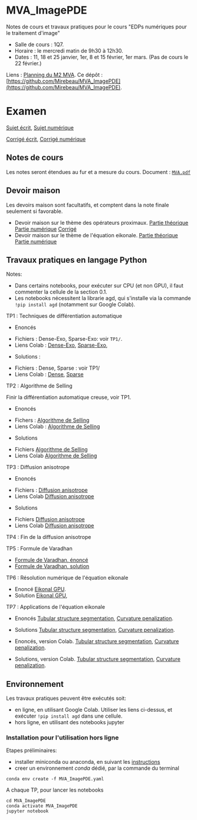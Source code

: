 # MVA_ImagePDE

Notes de cours et travaux pratiques pour le cours "EDPs numériques pour le traitement d'image"

- Salle de cours : 1Q7.
- Horaire : le mercredi matin de 9h30 à 12h30.
- Dates : 11, 18 et 25 janvier, 1er, 8 et 15 février, 1er mars. (Pas de cours le 22 février.)

Liens :  [Planning du M2 MVA](https://www.master-mva.com/). Ce dépôt : [https://github.com/Mirebeau/MVA_ImagePDE](https://github.com/Mirebeau/MVA_ImagePDE).


# Examen

[Sujet écrit](https://dl.dropbox.com/s/785ngwp7z253cxn/ExamMVA_Shared.pdf),  [Sujet numérique](https://dl.dropbox.com/s/73yicgke3qjoq3y/TVflow_Exo.ipynb)

[Corrigé écrit](https://dl.dropbox.com/s/r7kngzlts9fm3wp/ExamMVA_Corrige.pdf), [Corrigé numérique](https://dl.dropbox.com/s/6gubvhuar53sp84/TVflow.ipynb)


<!---
Générer un lien Colab
https://colab.research.google.com/notebook#fileId= (insérer identifiant) &offline=true&sandboxMode=true

Sinon, simplement mettre le lien drive, l'exexution via Colab est proposée automatiquement.

alt+m pour ouvrir MarkdownLivePreview sous SublimeText 
--->

## Notes de cours

Les notes seront étendues au fur et a mesure du cours.
Document : [`MVA.pdf`](MVA.pdf)

## Devoir maison

Les devoirs maison sont facultatifs, et comptent dans la note finale seulement si favorable.

- Devoir maison sur le thème des opérateurs proximaux.
[Partie théorique](https://dl.dropbox.com/s/w0gjlq2yzmj23f8/DM_MVA_Shared.pdf)
[Partie numérique](https://dl.dropbox.com/s/9ln7wtufxlzn7zx/MVA_2023_DM_Lasso_Exo.ipynb)
[Corrigé](https://www.dropbox.com/s/ui2gnc679n4yeat/DM_MVA_Corrige_Shared.pdf?dl=1)
- Devoir maison sur le thème de l'équation eikonale.
[Partie théorique](https://dl.dropbox.com/s/y3c523rcggyuq0x/DM2_MVA_Shared.pdf?dl=0)
[Partie numérique](https://dl.dropbox.com/s/e34pvk3l4cbrj3b/MVA_2022_DM2_Exo.ipynb?dl=0)


## Travaux pratiques en langage Python

Notes:

* Dans certains notebooks, pour exécuter sur CPU (et non GPU), il faut commenter la cellule de la section 0.1.
* Les notebooks nécessitent la librarie agd, qui s'installe via la commande `!pip install agd` (notamment sur Google Colab).

TP1 : Techniques de différentiation automatique

* Enoncés  
 - Fichiers : Dense-Exo, Sparse-Exo: voir `TP1/`.
 - Liens Colab :
  [Dense-Exo](https://colab.research.google.com/notebook#fileId=1tqdZvmZFA_1lg6gj6q0U5l-Ez7qIeWo8&offline=true&sandboxMode=true),
  [Sparse-Exo](https://colab.research.google.com/notebook#fileId=1ohjV4fXNs5NcrUS3XeFtIHOGYBx8GCMM&offline=true&sandboxMode=true),

* Solutions :
 - Fichiers : Dense, Sparse : voir TP1/
 - Liens Colab :
  [Dense](https://colab.research.google.com/notebook#fileId=1cF26zZz8LAbrL7gbbWEtyYdBtlTSBwVL&offline=true&sandboxMode=true),
  [Sparse](https://colab.research.google.com/notebook#fileId=1tifdb1jjVJP9TCUpVWYghiXgOEhbAaHI&offline=true&sandboxMode=true)


TP2 : Algorithme de Selling

Finir la différentiation automatique creuse, voir TP1.

* Enoncés
 - Fichers :
 [Algorithme de Selling](https://drive.google.com/file/d/1adPejCBWfUmBnn8A_3XaW0W_PuAZI9MU/view?usp=sharing)
 - Liens Colab :
 [Algorithme de Selling](https://colab.research.google.com/notebook#fileId=1adPejCBWfUmBnn8A_3XaW0W_PuAZI9MU&offline=true&sandboxMode=true)

* Solutions
 - Fichiers
 [Algorithme de Selling](https://drive.google.com/open?id=1dMHXDYJoQBI_EtvQTcR15pbJaiP03S0p)
 - Liens Colab
 [Algorithme de Selling](https://colab.research.google.com/notebook#fileId=1dMHXDYJoQBI_EtvQTcR15pbJaiP03S0p&offline=true&sandboxMode=true)


TP3 : Diffusion anisotrope
* Enoncés
 - Fichiers :
 [Diffusion anisotrope](https://drive.google.com/file/d/1CY3v6gyhRVgPbsuzwfgt-kGfXzEMZWWL/view?usp=sharing)
 - Liens Colab
 [Diffusion anisotrope](https://colab.research.google.com/notebook#fileId=1CY3v6gyhRVgPbsuzwfgt-kGfXzEMZWWL&offline=true&sandboxMode=true)

* Solutions
 - Fichiers
  [Diffusion anisotrope](https://drive.google.com/open?id=1u6_XthpxwycWYIusJoP26x37n2Fvbevh)
 - Liens Colab
  [Diffusion anisotrope](https://colab.research.google.com/notebook#fileId=1u6_XthpxwycWYIusJoP26x37n2Fvbevh&offline=true&sandboxMode=true)

TP4 : Fin de la diffusion anisotrope

TP5 : Formule de Varadhan

* [Formule de Varadhan, énoncé](https://drive.google.com/file/d/1-00l_6sysNFuUNWuvTvGkQYsVObJ9Jzz/view?usp=sharing)
* [Formule de Varadhan, solution](https://drive.google.com/file/d/1-9kTVi4rRhDaaFdUwn0R3PJi3fTfIuZn/view?usp=sharing)

TP6 : Résolution numérique de l'équation eikonale
* Enoncé
[Eikonal GPU](https://colab.research.google.com/notebook#fileId=182TnSY0Glaabm-LLuoooScIVQNIcuT4n&offline=true&sandboxMode=true).
* Solution
[Eikonal GPU](https://colab.research.google.com/notebook#fileId=1Y7mJ3SdD3GRm0QCtV1bRgHShzBzeLk-j&offline=true&sandboxMode=true),


TP7 : Applications de l'équation eikonale
* Enoncés [Tubular structure segmentation](https://www.dropbox.com/s/xs2xmywbyi7rct7/Tubular_Exo.ipynb?dl=0),
[Curvature penalization](https://www.dropbox.com/s/mkvnw4735ux65qt/DeviationHorizontality_Exo.ipynb?dl=0).
* Solutions [Tubular structure segmentation](https://www.dropbox.com/s/dtzc3q2vjazyocc/Tubular.ipynb?dl=0),
[Curvature penalization](https://www.dropbox.com/s/xt7stg05oqcnwk4/DeviationHorizontality.ipynb?dl=0).

* Enoncés, version Colab.
[Tubular structure segmentation](https://colab.research.google.com/notebook#fileId=1pLHYt0UocFeHbjOp5SkS7NvB6XT2ALgx&offline=true&sandboxMode=true),
[Curvature penalization](https://colab.research.google.com/notebook#fileId=1m1362Cskq8PVUbOZqMiUcYgez9IZHXqG&offline=true&sandboxMode=true).

* Solutions, version Colab.
[Tubular structure segmentation](https://colab.research.google.com/notebook#fileId=1AMLRDrNQVXLnOdsracx4ZSwPR7bgi3J9&offline=true&sandboxMode=true),
[Curvature penalization](https://colab.research.google.com/notebook#fileId=1x309yEmht-G8sy9dxJN2LGeOE4INdnmW&offline=true&sandboxMode=true).


## Environnement

Les travaux pratiques peuvent être exécutés soit:

- en ligne, en utilisant Google Colab. Utiliser les liens ci-dessus, et exécuter `!pip install agd` dans une cellule.
- hors ligne, en utilisant des notebooks jupyter

### Installation pour l'utilisation hors ligne

Etapes préliminaires:

- installer miniconda ou anaconda, en suivant les [instructions](https://docs.conda.io/projects/conda/en/latest/user-guide/install/)
- creer un environnement *conda* dédié, par la commande du terminal
```
conda env create -f MVA_ImagePDE.yaml
```

A chaque TP, pour lancer les notebooks
```
cd MVA_ImagePDE
conda activate MVA_ImagePDE
jupyter notebook
```
